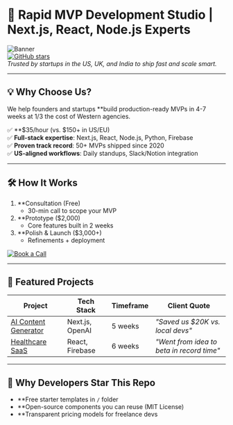 # 🚀 Rapid MVP Development Studio | Next.js, React, Node.js Experts

![Banner](https://via.placeholder.com/1200x400/2a2a72/FFFFFF?text=Build+Your+MVP+in+4+Weeks+%7C+From+%242000)  
[![GitHub stars](https://img.shields.io/github/stars/yourusername/repo?style=social)](https://github.com/offline-pixel/offline-pixel.github.io)  
*Trusted by startups in the US, UK, and India to ship fast and scale smart.*

---

## 💡 Why Choose Us?
We help founders and startups **build production-ready MVPs in 4-7 weeks</b> at 1/3 the cost of Western agencies.  

✅ **$35/hour</b> (vs. $150+ in US/EU)  
✅ **Full-stack expertise**: Next.js, React, Node.js, Python, Firebase  
✅ **Proven track record**: 50+ MVPs shipped since 2020  
✅ **US-aligned workflows**: Daily standups, Slack/Notion integration  

---

## 🛠️ How It Works

1. **Consultation</b> (Free)  
   - 30-min call to scope your MVP  
2. **Prototype</b> ($2,000)  
   - Core features built in 2 weeks  
3. **Polish & Launch</b> ($3,000+)  
   - Refinements + deployment  

[![Book a Call](https://img.shields.io/badge/Book_Free_30min_Call-Calendly-blue)](https://rb.gy/9tod91)  

---

## 📌 Featured Projects

| Project | Tech Stack | Timeframe | Client Quote |
|---------|------------|-----------|--------------|
| [AI Content Generator](/) | Next.js, OpenAI | 5 weeks | *"Saved us $20K vs. local devs"* |
| [Healthcare SaaS](/) | React, Firebase | 6 weeks | *"Went from idea to beta in record time"* |

---

## 🌟 Why Developers Star This Repo
- **Free starter templates</b> in `/` folder  
- **Open-source components</b> you can reuse (MIT License)  
- **Transparent pricing models</b> for freelance devs  

